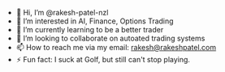 - 👋 Hi, I’m @rakesh-patel-nzl
- 👀 I’m interested in AI, Finance, Options Trading
- 🌱 I’m currently learning to be a better trader
- 💞️ I’m looking to collaborate on autoated trading systems
- 📫 How to reach me via my email: rakesh@rakeshpatel.com
- ⚡ Fun fact: I suck at Golf, but still can't stop playing. 

<!---
rakesh-patel-nzl/rakesh-patel-nzl is a ✨ special ✨ repository because its `README.md` (this file) appears on your GitHub profile.
You can click the Preview link to take a look at your changes.
--->
